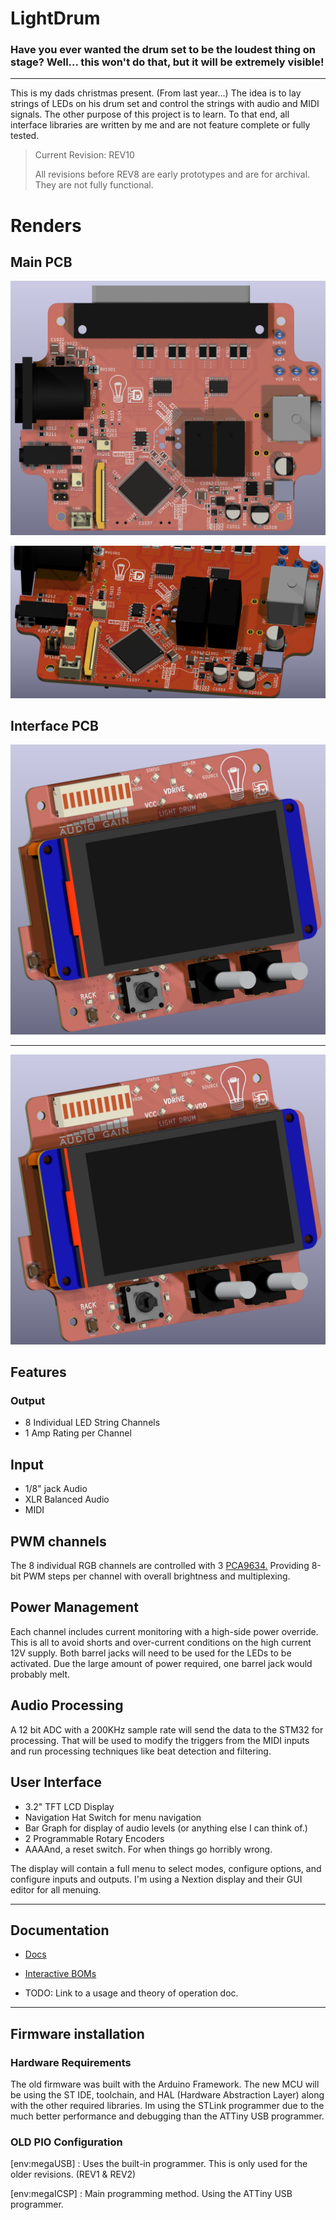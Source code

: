 # LightDrum

### Have you ever wanted the drum set to be the loudest thing on stage? Well... this won't do that, but it will be extremely visible!

---

This is my dads christmas present. (From last year...) The idea is to lay strings of LEDs on his drum set and control the strings with audio and MIDI signals. The other purpose of this project is to learn. To that end, all interface libraries are written by me and are not feature complete or fully tested.

> Current Revision: REV10
>
> All revisions before REV8 are early prototypes and are for archival. They are not fully functional.

# Renders

## Main PCB

![Render 1](./Docs/Renders/REV9/LightDrum-Main-TOP-fancy1.png)

![Render 2](./Docs/Renders/REV9/LightDrum-Main-CLOSE-fancy1.png)

## Interface PCB

![Render 3](./Docs/Renders/REV9/LightDrum-Interface-SIDE-fancy1.png)

---

![New PCB](./Docs/Renders/REV9/LightDrum-Interface-SIDE-fancy1.png)

## Features

### Output
- 8 Individual LED String Channels
- 1 Amp Rating per Channel

## Input
- 1/8" jack Audio
- XLR Balanced Audio
- MIDI

## PWM channels

The 8 individual RGB channels are controlled with 3 [PCA9634.](https://www.nxp.com/docs/en/data-sheet/PCA9634.pdf) Providing 8-bit PWM steps per channel with overall brightness and multiplexing.

## Power Management

Each channel includes current monitoring with a high-side power override. This is all to avoid shorts and over-current conditions on the high current 12V supply. Both barrel jacks will need to be used for the LEDs to be activated. Due the large amount of power required, one barrel jack would probably melt.

## Audio Processing

A 12 bit ADC with a 200KHz sample rate will send the data to the STM32 for processing. That will be used to modify the triggers from the MIDI inputs and run processing techniques like beat detection and filtering.

## User Interface

- 3.2" TFT LCD Display
- Navigation Hat Switch for menu navigation
- Bar Graph for display of audio levels (or anything else I can think of.)
- 2 Programmable Rotary Encoders
- AAAAnd, a reset switch. For when things go horribly wrong.

The display will contain a full menu to select modes, configure options, and configure inputs and outputs. I'm using a Nextion display and their GUI editor for all menuing.

---

## Documentation

- [Docs](./Docs/)

- [Interactive BOMs](./Docs/BOMs/REV10/)

- TODO: Link to a usage and theory of operation doc.

---

## Firmware installation

### Hardware Requirements

The old firmware was built with the Arduino Framework. The new MCU will be using the ST IDE, toolchain, and HAL (Hardware Abstraction Layer) along with the other required libraries. Im using the STLink programmer due to the much better performance and debugging than the ATTiny USB programmer.

### OLD PIO Configuration

[env:megaUSB] : Uses the built-in programmer. This is only used for the older revisions. (REV1 & REV2)

[env:megaICSP] : Main programming method. Using the ATTiny USB programmer.